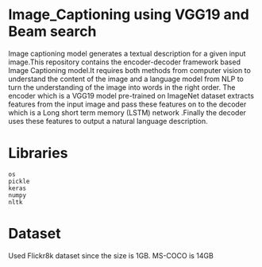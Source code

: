 # Image_Captioning using VGG19 and Beam search
Image captioning model generates a textual description for a given input image.This repository contains the encoder-decoder framework based Image Captioning model.It requires both methods from computer vision to understand the content of the image and a language model from NLP to turn the understanding of the image into words in the right order. 
The encoder which is a VGG19 model pre-trained on ImageNet dataset extracts features from the input image and pass these features on to the decoder which is a Long short term memory (LSTM) network .Finally the decoder uses these features to output a natural language description.
# Libraries
```
os
pickle
keras
numpy
nltk
```
# Dataset
Used Flickr8k dataset since the size is 1GB. MS-COCO is 14GB
